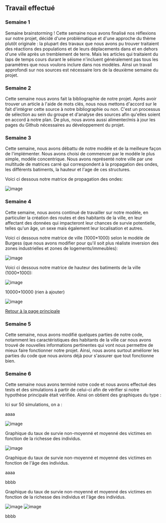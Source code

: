 ## Travail effectué 

### Semaine 1
Semaine brainstorming !
Cette semaine nous avons finalisé nos réflexions sur notre projet, décidé d'une problématique et d'une approche du thème plutôt originale :
la plupart des travaux que nous avons pu trouver traitaient des réactions des populations et de leurs déplacements dans et en dehors d'une ville après un tremblement de terre. Mais les articles qui traitaient du laps de temps cours durant le séisme n'incluent généralement pas tous les paramètres que nous voulons inclure dans nos modèles.
Ainsi un travail approfondi sur nos sources est nécessaire lors de la deuxième semaine du projet.
### Semaine 2
Cette semaine nous avons fait la bibliographie de notre projet. Après avoir trouver un article à l'aide de mots clés, nous nous mettons d'accord sur le fait d'intégrer cette source à notre bibliographie ou non. C'est un processus de sélection au sein du groupe et d'analyse des sources afin qu'elles soient en accord à notre plan. De plus, nous avons aussi alimenter/mis à jour les pages du Github nécessaires au développement du projet.
### Semaine 3
Cette semaine, nous avons débattu de notre modèle et de la meilleure façon de l'implémenter. Nous avons choisi de commencer par le modéle le plus simple, modéle concentrique. Nous avons représenté notre ville par une multitude de matrices carré qui correspondent à la propagation des ondes, les différents batiments, la hauteur et l'age de ces structures. 

Voici ci dessous notre matrice de propagation des ondes:

![image](https://user-images.githubusercontent.com/99737904/159502319-f2776ada-3f9d-4fe0-b899-7c6b866b3708.png)

### Semaine 4
Cette semaine, nous avons continué de travailler sur notre modèle, en particulier la création des routes et des habitants de la ville, en leur affectant des données qui impacteront leur chances de survie potentielle, telles qu'un âge, un sexe mais également leur localisation et autres. 

Voici ci dessous notre matrice de ville (1000\*1000) selon le modèle de Burgess (que nous avons modifier pour qu'il soit plus réaliste inversion des zones industrielles et zones de logements/immeubles):

![image](https://user-images.githubusercontent.com/99738357/160619688-8f34f8a0-55be-4c67-93f2-d22166d5a8a9.png)

Voici ci dessous notre matrice de hauteur des batiments de la ville (1000\*1000):

![image](https://user-images.githubusercontent.com/99738357/160619650-5b06cc97-0826-4af8-aef6-c7b75cf7f734.png)

10000\*10000 (rien à ajouter)

![image](https://user-images.githubusercontent.com/99738357/160628971-b6ba71a8-9550-4655-bb51-0a27d09d4d9d.png)


[Retour à la page principale](https://github.com/are-dynamic-2022-g3/Survive-an-earthquake)


### Semaine 5
Cette semaine, nous avons modifié quelques parties de notre code, notamment les caractéristiques des habitants de la ville car nous avons trouvé de nouvelles informations pertinentes qui vont nous permettre de mieux faire fonctionner notre projet. Ainsi, nous avons surtout améliorer les parties du code que nous avions déjà pour s'assurer que tout fonctionne bien.

### Semaine 6
Cette semaine nous avons terminé notre code et nous avons effectué des tests et des simulations à partir de celui-ci afin de vérifier si notre hypothèse principale était vérifiée. Ainsi on obtient des graphiques du type : 

Ici sur 50 simulations, on a : 


aaaa

![image](https://user-images.githubusercontent.com/99737904/163685087-552eb731-d960-4fc8-a7fd-8de5698efa58.png)

Graphique du taux de survie non-moyenné et moyenné des victimes en fonction de la richesse des individus.

![image](https://user-images.githubusercontent.com/99737904/163810642-97c4e0a5-73cb-4f6d-b50f-74019256ff5f.png)

Graphique du taux de survie non-moyenné et moyenné des victimes en fonction de l'âge des individus.

aaaa


bbbb

Graphique du taux de survie non-moyenné et moyenné des victimes en fonction de la richesse des individus et l'âge des individus.

![image](https://user-images.githubusercontent.com/99737904/163819958-b62e148b-0dcc-4d66-86d0-90a623d2b6a4.png) ![image](https://user-images.githubusercontent.com/99737904/163819995-d6db1ddb-cb2c-4c5e-ae9d-02d3f3d5c566.png)

bbbb
